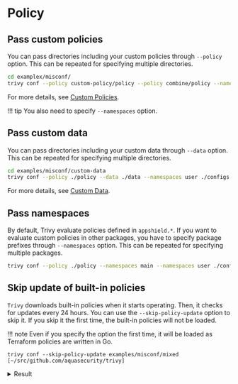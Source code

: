 # Policy

## Pass custom policies
You can pass directories including your custom policies through `--policy` option.
This can be repeated for specifying multiple directories.

```bash
cd examplex/misconf/
trivy conf --policy custom-policy/policy --policy combine/policy --namespaces user misconf/mixed
```

For more details, see [Custom Policies](../custom/index.md).

!!! tip
    You also need to specify `--namespaces` option.

## Pass custom data
You can pass directories including your custom data through `--data` option.
This can be repeated for specifying multiple directories.

```bash
cd examples/misconf/custom-data
trivy conf --policy ./policy --data ./data --namespaces user ./configs
```

For more details, see [Custom Data](../custom/data.md).

## Pass namespaces
By default, Trivy evaluate policies defined in `appshield.*`.
If you want to evaluate custom policies in other packages, you have to specify package prefixes through `--namespaces` option.
This can be repeated for specifying multiple packages.

``` bash
trivy conf --policy ./policy --namespaces main --namespaces user ./configs
```

## Skip update of built-in policies
`Trivy` downloads built-in policies when it starts operating.
Then, it checks for updates every 24 hours.
You can use the `--skip-policy-update` option to skip it.
If you skip it the first time, the built-in policies will not be loaded.

!!! note
    Even if you specify the option the first time, it will be loaded as Terraform policies are written in Go.

```
trivy conf --skip-policy-update examples/misconf/mixed                                                                                           [~/src/github.com/aquasecurity/trivy]

```

<details>
<summary>Result</summary>

```
2021-07-10T18:04:19.083+0300    INFO    No builtin policies were loaded
2021-07-10T18:04:19.174+0300    INFO    Detected config files: 2

configs/main.tf (terraform)
===========================
Tests: 19 (SUCCESSES: 11, FAILURES: 8, EXCEPTIONS: 0)
Failures: 8 (UNKNOWN: 0, LOW: 0, MEDIUM: 1, HIGH: 1, CRITICAL: 1)

+------------------------------------------+------------+------------------------------------------+----------+------------------------------------------+
|                   TYPE                   | MISCONF ID |                  CHECK                   | SEVERITY |                 MESSAGE                  |
+------------------------------------------+------------+------------------------------------------+----------+------------------------------------------+
|   Terraform Security Check powered by    |   AWS004   | Use of plain HTTP.                       | CRITICAL | Resource                                 |
|                  tfsec                   |            |                                          |          | 'aws_alb_listener.my-alb-listener'       |
|                                          |            |                                          |          | uses plain HTTP instead of HTTPS.        |
|                                          |            |                                          |          | -->tfsec.dev/docs/aws/AWS004/            |
+                                          +------------+------------------------------------------+----------+------------------------------------------+
|                                          |   AWS006   | An ingress security group rule allows    |  MEDIUM  | Resource                                 |
|                                          |            | traffic from /0.                         |          | 'aws_security_group_rule.my-rule'        |
|                                          |            |                                          |          | defines a fully open                     |
|                                          |            |                                          |          | ingress security group rule.             |
|                                          |            |                                          |          | -->tfsec.dev/docs/aws/AWS006/            |
+                                          +------------+------------------------------------------+----------+------------------------------------------+
|                                          |   AZU003   | Unencrypted managed disk.                |   HIGH   | Resource 'azurerm_managed_disk.source'   |
|                                          |            |                                          |          | defines an unencrypted managed disk.     |
|                                          |            |                                          |          | -->tfsec.dev/docs/azure/AZU003/          |
+------------------------------------------+------------+------------------------------------------+----------+------------------------------------------+

configs/variables.tf (terraform)
================================
Tests: 1 (SUCCESSES: 1, FAILURES: 0, EXCEPTIONS: 0)
Failures: 0 (UNKNOWN: 0, LOW: 0, MEDIUM: 0, HIGH: 0, CRITICAL: 0)
```
</details>


